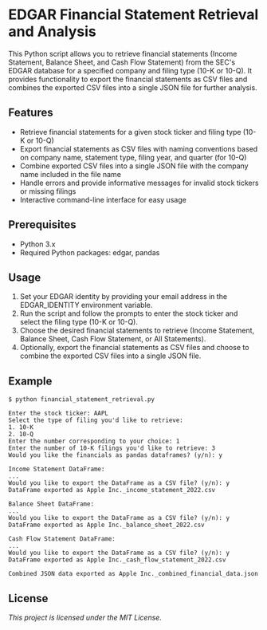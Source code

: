 # EDGAR Financial Statement Retrieval and Analysis

This Python script allows you to retrieve financial statements (Income Statement, Balance Sheet, and Cash Flow Statement) from the SEC's EDGAR database for a specified company and filing type (10-K or 10-Q). It provides functionality to export the financial statements as CSV files and combines the exported CSV files into a single JSON file for further analysis.

## Features

- Retrieve financial statements for a given stock ticker and filing type (10-K or 10-Q)
- Export financial statements as CSV files with naming conventions based on company name, statement type, filing year, and quarter (for 10-Q)
- Combine exported CSV files into a single JSON file with the company name included in the file name
- Handle errors and provide informative messages for invalid stock tickers or missing filings
- Interactive command-line interface for easy usage

## Prerequisites

- Python 3.x
- Required Python packages: edgar, pandas

## Usage

1. Set your EDGAR identity by providing your email address in the EDGAR_IDENTITY environment variable.
2. Run the script and follow the prompts to enter the stock ticker and select the filing type (10-K or 10-Q).
3. Choose the desired financial statements to retrieve (Income Statement, Balance Sheet, Cash Flow Statement, or All Statements).
4. Optionally, export the financial statements as CSV files and choose to combine the exported CSV files into a single JSON file.

## Example

```text
$ python financial_statement_retrieval.py

Enter the stock ticker: AAPL
Select the type of filing you'd like to retrieve:
1. 10-K
2. 10-Q
Enter the number corresponding to your choice: 1
Enter the number of 10-K filings you'd like to retrieve: 3
Would you like the financials as pandas dataframes? (y/n): y

Income Statement DataFrame:
...
Would you like to export the DataFrame as a CSV file? (y/n): y
DataFrame exported as Apple Inc._income_statement_2022.csv

Balance Sheet DataFrame:
...
Would you like to export the DataFrame as a CSV file? (y/n): y
DataFrame exported as Apple Inc._balance_sheet_2022.csv

Cash Flow Statement DataFrame:
...
Would you like to export the DataFrame as a CSV file? (y/n): y
DataFrame exported as Apple Inc._cash_flow_statement_2022.csv

Combined JSON data exported as Apple Inc._combined_financial_data.json
```

## License
*This project is licensed under the MIT License.*
